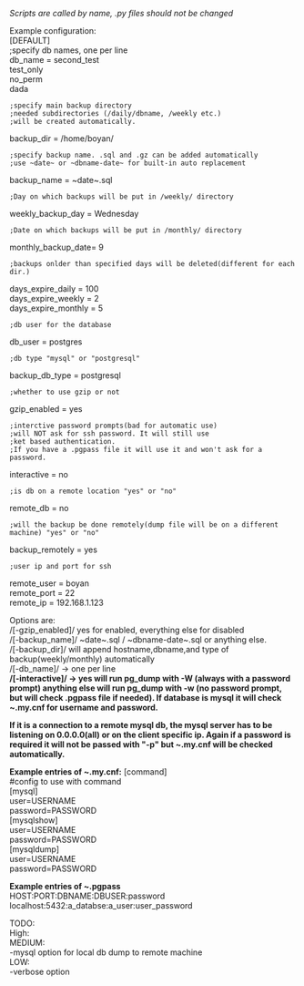 *Scripts are called by name, .py files should not be changed*  
  
Example configuration:  
[DEFAULT]  
	;specify db names, one per line  
db_name            = second_test  
		     test_only  
		     no_perm  
		     dada  
  
	;specify main backup directory  
	;needed subdirectories (/daily/dbname, /weekly etc.)  
	;will be created automatically.  
backup_dir	   = /home/boyan/  
  
	;specify backup name. .sql and .gz can be added automatically  
	;use ~date~ or ~dbname-date~ for built-in auto replacement  
backup_name        = ~date~.sql  
  
	;Day on which backups will be put in /weekly/ directory  
weekly_backup_day  = Wednesday  
  
	;Date on which backups will be put in /monthly/ directory  
monthly_backup_date= 9  
  
	;backups onlder than specified days will be deleted(different for each dir.)  
days_expire_daily  = 100   
days_expire_weekly = 2  
days_expire_monthly = 5  
  
	;db user for the database  
db_user = postgres  
  
	;db type "mysql" or "postgresql"  
backup_db_type = postgresql  
  
	;whether to use gzip or not  
gzip_enabled = yes  
  
	;interctive password prompts(bad for automatic use)  
	;will NOT ask for ssh password. It will still use   
	;ket based authentication.  
	;If you have a .pgpass file it will use it and won't ask for a password.  
interactive = no  
  
	;is db on a remote location "yes" or "no"  
remote_db = no  
  
	;will the backup be done remotely(dump file will be on a different machine) "yes" or "no"  
backup_remotely = yes  
   
	;user ip and port for ssh  
remote_user = boyan  
remote_port = 22  
remote_ip = 192.168.1.123  
  
Options are:  
/[-gzip_enabled]/ yes for enabled, everything else for disabled  
/[-backup_name]/         \~date\~.sql / \~dbname-date\~.sql or anything else.  
/[-backup_dir]/ will append hostname,dbname,and type of backup(weekly/monthly) automatically  
/[-db_name]/ -> one per line  
**/[-interactive]/ -> yes will run pg_dump with -W (always with a password prompt) anything else will run pg_dump with -w (no password prompt, but will check .pgpass file if needed).   If database is mysql it will check ~.my.cnf for username and password.**
  
**If it is a connection to a remote mysql db, the mysql server has to be listening on 0.0.0.0(all) or on the client specific ip. Again if a password is required it will not be passed with "-p" but ~.my.cnf will be checked automatically.**  

**Example entries of ~.my.cnf:**
[command]  
#config to use with command  
[mysql]  
user=USERNAME  
password=PASSWORD  
[mysqlshow]            
user=USERNAME  
password=PASSWORD  
[mysqldump]           
user=USERNAME  
password=PASSWORD  

  
**Example entries of ~.pgpass**  
HOST:PORT:DBNAME:DBUSER:password  
localhost:5432:a_databse:a_user:user_password  
  
  
TODO:  
High:    
MEDIUM:  
-mysql option for local db dump to remote machine  
LOW:   
-verbose option  
